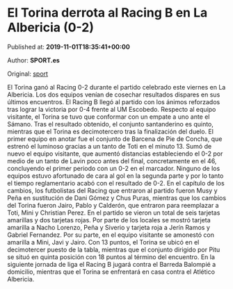 
# El Torina derrota al Racing B en La Albericia (0-2)

Published at: **2019-11-01T18:35:41+00:00**

Author: **SPORT.es**

Original: [sport](https://www.sport.es/es/noticias/tercera-division/el-torina-derrota-al-racing-b-en-la-albericia-0-2-7710777)

El Torina ganó al Racing 0-2 durante el partido celebrado este viernes en La Albericia. Los dos equipos venían de cosechar resultados dispares en sus últimos encuentros. El Racing B llegó al partido con los ánimos reforzados tras lograr la victoria por 0-4 frente al UM Escobedo. Respecto al equipo visitante, el Torina se tuvo que conformar con un empate a uno ante el Sámano. Tras el resultado obtenido, el conjunto santanderino es quinto, mientras que el Torina es decimotercero tras la finalización del duelo.
El primer equipo en anotar fue el conjunto de Barcena de Pie de Concha, que estrenó el luminoso gracias a un tanto de Toti en el minuto 13. Sumó de nuevo el equipo visitante, que aumentó distancias estableciendo el 0-2 por medio de un tanto de Lavin poco antes del final, concretamente en el 46, concluyendo el primer periodo con un 0-2 en el marcador.
Ninguno de los equipos estuvo afortunado de cara al gol en la segunda parte y por lo tanto el tiempo reglamentario acabó con el resultado de 0-2.
En el capítulo de los cambios, los futbolistas del Racing que entraron al partido fueron Musy y Peña en sustitución de Dani Gómez y Chus Puras, mientras que los cambios del Torina fueron Jairo, Pablo y Calderón, que entraron para reemplazar a Toti, Mini y Christian Perez.
En el partido se vieron un total de seis tarjetas amarillas y dos tarjetas rojas. Por parte de los locales se mostró tarjeta amarilla a Nacho Lorenzo, Peña y Siverio y tarjeta roja a Jerín Ramos y Gabriel Fernandez. Por su parte, en el equipo visitante se amonestó con amarilla a Mini, Javi y Jairo.
Con 13 puntos, el Torina se ubicó en el decimotercer puesto de la tabla, mientras que el conjunto dirigido por Pitu se situó en quinta posición con 18 puntos al término del encuentro.
En la siguiente jornada de liga el Racing B jugará contra el Barreda Balompié a domicilio, mientras que el Torina se enfrentará en casa contra el Atlético Albericia.
